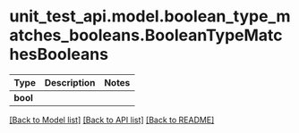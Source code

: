 # unit_test_api.model.boolean_type_matches_booleans.BooleanTypeMatchesBooleans

Type | Description | Notes
------------- | ------------- | -------------
**bool** |  | 

[[Back to Model list]](../../README.md#documentation-for-models) [[Back to API list]](../../README.md#documentation-for-api-endpoints) [[Back to README]](../../README.md)

